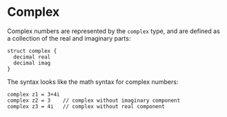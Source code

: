 # Complex

Complex numbers are represented by the `complex` type, and are defined as a collection of the real and imaginary parts:

```nc
struct complex {
  decimal real
  decimal imag
}
```

The syntax looks like the math syntax for complex numbers:

```nc
complex z1 = 3+4i
complex z2 = 3    // complex without imaginary component
complex z3 = 4i   // complex without real component
```
